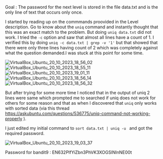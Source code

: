Goal : The password for the next level is stored in the file data.txt and is the only line of text that occurs only once.


I started by reading up on the commmands proovided in the Level description. Go to know about the ```uniq``` command and instantly thought that this was an exact match to the problem. But doing ```uniq data.txt``` did not work. I tried the ```-c``` option and saw that almost all lines have a count of 1. I verified this by doing ``` uniq -c data.txt | grep -v '1' ``` but that showed that there were only three lines having count of 2 which was completely against what the question demanded.I was stuck at this point for some time.

![VirtualBox_Ubuntu_20_10_2023_18_56_02](https://github.com/CoderZonora/overthewire_bandit_writeup/assets/140229408/71e97fae-ae68-476c-a63b-d23da12717dc)
![VirtualBox_Ubuntu_20_10_2023_18_55_11](https://github.com/CoderZonora/overthewire_bandit_writeup/assets/140229408/529a1ed8-fe9a-4153-b695-65d69d1cb192)
![VirtualBox_Ubuntu_20_10_2023_19_01_11](https://github.com/CoderZonora/overthewire_bandit_writeup/assets/140229408/183a8947-fc15-404a-b048-27ebc657a056)
![VirtualBox_Ubuntu_20_10_2023_18_56_14](https://github.com/CoderZonora/overthewire_bandit_writeup/assets/140229408/afbec33b-a0f3-4712-8c2d-6b3e399e0449)
![VirtualBox_Ubuntu_20_10_2023_18_56_32](https://github.com/CoderZonora/overthewire_bandit_writeup/assets/140229408/a414a84f-fcba-41d3-9bba-c87831cd1842)

But after trying for some more time I noticed that in the output of uniq 2 lines were same which prompted me to searched if uniq does not work for others for some reason and that as when I discovered that ```uniq``` only works with sorted data (via this thread https://askubuntu.com/questions/536775/uniq-command-not-working-properly ).


I just edited my initial command to ```sort data.txt | uniq -u ``` and got the required password.


![VirtualBox_Ubuntu_20_10_2023_19_03_37](https://github.com/CoderZonora/overthewire_bandit_writeup/assets/140229408/c17752b5-e4c7-4551-93a3-ac7fba626327)


Password for bandit9 : EN632PlfYiZbn3PhVK3XOGSlNInNE00t



